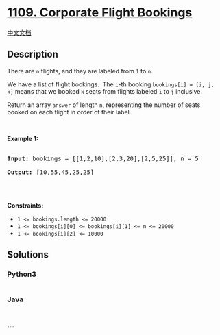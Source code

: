 # [1109. Corporate Flight Bookings](https://leetcode.com/problems/corporate-flight-bookings)

[中文文档](/solution/1100-1199/1109.Corporate%20Flight%20Bookings/README.md)

## Description

<p>There are <code>n</code> flights, and they are labeled&nbsp;from <code>1</code> to <code>n</code>.</p>

<p>We have a list of flight bookings.&nbsp; The <code>i</code>-th booking&nbsp;<code>bookings[i] = [i, j, k]</code>&nbsp;means that we booked <code>k</code> seats from flights labeled <code>i</code> to <code>j</code> inclusive.</p>

<p>Return an array <code>answer</code> of length <code>n</code>, representing the number of seats booked on each flight in order of their label.</p>

<p>&nbsp;</p>

<p><strong>Example 1:</strong></p>

<pre>

<strong>Input:</strong> bookings = [[1,2,10],[2,3,20],[2,5,25]], n = 5

<strong>Output:</strong> [10,55,45,25,25]

</pre>

<p>&nbsp;</p>

<p><strong>Constraints:</strong></p>

<ul>
    <li><code>1 &lt;= bookings.length &lt;= 20000</code></li>
    <li><code>1 &lt;= bookings[i][0] &lt;= bookings[i][1] &lt;= n &lt;= 20000</code></li>
    <li><code>1 &lt;= bookings[i][2] &lt;= 10000</code></li>
</ul>

## Solutions

<!-- tabs:start -->

### **Python3**

```python

```

### **Java**

```java

```

### **...**

```

```

<!-- tabs:end -->
